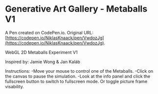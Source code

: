# Generative Art Gallery - Metaballs V1

A Pen created on CodePen.io. Original URL: [https://codepen.io/NiklasKnaack/pen/VwdozJg](https://codepen.io/NiklasKnaack/pen/VwdozJg).

WebGL 2D Metaballs Experiment V1 

Inspired by: Jamie Wong & Jan Kaláb

Instructions:
-Move your mouse to control one of the Metaballs.
-Click on the canvas to pause the simulation.
-Look at the info panel and click the fullscreen button to switch to fullscreen mode. Or toggle picture frame visability.